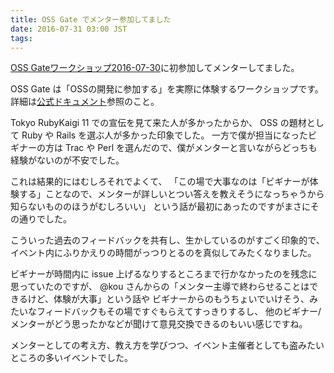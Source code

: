 ```yaml
---
title: OSS Gate でメンター参加してました
date: 2016-07-31 03:00 JST
tags:
---
```


[OSS Gateワークショップ2016-07-30](https://oss-gate.doorkeeper.jp/events/42159)に初参加してメンターしてました。

OSS Gate は「OSSの開発に参加する」を実際に体験するワークショップです。
詳細は[公式ドキュメント](https://github.com/oss-gate/workshop/blob/master/tutorial/scenario.md)参照のこと。

Tokyo RubyKaigi 11 での宣伝を見て来た人が多かったからか、 OSS の題材として Ruby や Rails を選ぶ人が多かった印象でした。
一方で僕が担当になったビギナーの方は Trac や Perl を選んだので、僕がメンターと言いながらどっちも経験がないのが不安でした。

これは結果的にはむしろそれでよくて、
「この場で大事なのは「ビギナーが体験する」ことなので、メンターが詳しいとつい答えを教えそうになっちゃうから知らないもののほうがむしろいい」
という話が最初にあったのですがまさにその通りでした。

こういった過去のフィードバックを共有し、生かしているのがすごく印象的で、
イベント内にふりかえりの時間がっつりとるのを真似してみたくなりました。

ビギナーが時間内に issue 上げるなりするところまで行かなかったのを残念に思っていたのですが、
@kou さんからの「メンター主導で終わらせることはできるけど、体験が大事」という話や
ビギナーからのもうちょいでいけそう、みたいなフィードバックもその場ですぐもらえてすっきりするし、
他のビギナー/メンターがどう思ったかなどが聞けて意見交換できるのもいい感じですね。

メンターとしての考え方、教え方を学びつつ、イベント主催者としても盗みたいところの多いイベントでした。

